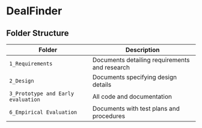 # DealFinder
## Folder Structure
Folder             | Description
-------------------| -----------------------------------------
`1_Requirements`   | Documents detailing requirements and research
`2_Design`         | Documents specifying design details
`3_Prototype and Early evaluation` | All code and documentation
`6_Empirical Evaluation`      | Documents with test plans and procedures

